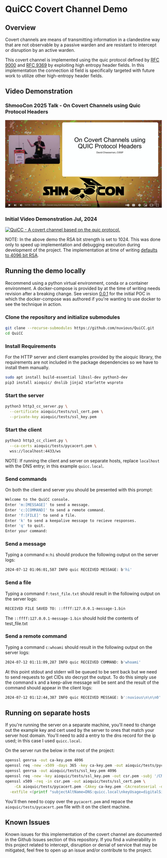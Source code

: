 # QuiCC Covert Channel Demo

## Overview

Covert channels are means of transmitting information in a clandestine way that
are not observable by a passive warden and are resistant to intercept or
disruption by an active warden.

This covert channel is implemented using the quic protocol defined by
[RFC 9000](https://datatracker.ietf.org/doc/html/rfc9000) and
[RFC 9369](https://datatracker.ietf.org/doc/html/rfc9369/) by exploiting high
entropy header fields. In this implementation the connection id field is
specifically targeted with future work to utilize other high-entropy header
fields.

## Video Demonstration

### ShmooCon 2025 Talk - On Covert Channels using Quic Protocol Headers

[![ShmooCon 2025 Build It! - On Covert Channels using Quic Protocol Headers](assets/shmoocon_youtube_thumbnail.png)](https://youtu.be/-_jUZBMeU5w?si=u6OuMvBT4xSvUGJY&t=20854)

### Initial Video Demonstration Jul, 2024

[![QuiCC - A covert channel based on the quic protocol.](https://img.youtube.com/vi/5oHfefoECCE/0.jpg)](https://www.youtube.com/watch?v=5oHfefoECCE)

NOTE: In the above demo the RSA bit strength is set to 1024. This was done only
to speed up implementation and debugging execution during development of the
project. The implementation at time of writing [defaults to 4096 bit RSA](https://github.com/nuvious/aioquic/blob/fe7c293e1822babcc7fcafbb7658e145d9cc02dd/src/aioquic/quic/connection.py#L118).

## Running the demo locally

Recommend using a python virtual environment, conda or a container environment.
A docker-compose is provided by at the time of writing needs revision after a
breaking change. See version
[0.0.1](https://github.com/nuvious/QuiCC/releases/tag/0.0.1) for the initial POC
in which the docker-compose was authored if you're wanting to use docker to see
the technique in action.

### Clone the repository and initialize submodules

```bash
git clone --recurse-submodules https://github.com/nuvious/QuiCC.git
cd QuiCC
```


### Install Requirements

For the HTTP server and client examples provided by the aioquic library, the
requirements are not included in the package dependencies so we have to install
them manually.

```bash
sudo apt install build-essential libssl-dev python3-dev
pip3 install aioquic/ dnslib jinja2 starlette wsproto
```

### Start the server

```bash
python3 http3_cc_server.py \
  --certificate aioquic/tests/ssl_cert.pem \
  --private-key aioquic/tests/ssl_key.pem
```

### Start the client

```bash
python3 http3_cc_client.py \
  --ca-certs aioquic/tests/pycacert.pem \
  wss://localhost:4433/ws
```

NOTE: If running the client and server on separate hosts, replace `localhost`
with the DNS entry; in this example `quicc.local`.

### Send commands

On both the client and server you should be presented with this prompt:

```bash
Welcome to the QuiCC console.
Enter 'm:[MESSAGE]' to send a message.
Enter 'c:[COMMAND]' to send a remote command.
Enter 'f:[FILE]' to send a file.
Enter 'k' to send a keepalive message to recieve responses.
Enter 'q' to quit.
Enter your command:
```

### Send a message

Typing a command `m:hi` should produce the following output on the server
logs:

```bash
2024-07-12 01:06:01,587 INFO quic RECEIVED MESSAGE: b'hi'
```

### Send a file

Typing a command `f:test_file.txt` should result in the following output on the
server logs:

```bash
RECEIVED FILE SAVED TO: ::ffff:127.0.0.1-message-1.bin
```

The `::ffff:127.0.0.1-message-1.bin` should hold the contents of test_file.txt

### Send a remote command

Typing a command `c:whoami` should result in the following output on the
server logs:

```bash
2024-07-12 01:11:09,287 INFO quic RECEIVED COMMAND: b'whoami'
```

At this point stdout and stderr will be queued to be sent back but we need
to send requests to get CIDs sto decrypt the output. To do this simply use
the command `k` and a keep-alive message will be sent and the result of
the command should appear in the client logs:

```bash
2024-07-12 01:12:44,387 INFO quic RECEIVED MESSAGE: b':nuvious\n\n\n0'
```

## Running on separate hosts

If you're running the server on a separate machine, you'll need to change out
the example key and cert used by the server to ones that match your server
host domain. You'll need to add a entry to the dns record for the ip used; in this
case I used `quicc.local`.

On the server run the below in the root of the project:

```bash
openssl genrsa -out ca-key.pem 4096
openssl req -new -x509 -days 365 -key ca-key.pem -out aioquic/tests/pycacert.pem -subj '/CN=QuiCCA'
openssl genrsa -out aioquic/tests/ssl_key.pem 4096
openssl req -new -key aioquic/tests/ssl_key.pem -out csr.pem -subj '/CN=quicc.local' -nodes
openssl x509 -req -in csr.pem -out aioquic/tests/ssl_cert.pem \
    -CA aioquic/tests/pycacert.pem -CAkey ca-key.pem -CAcreateserial -days 3650 \
  -extfile <(printf "subjectAltName=DNS:quicc.local\nkeyUsage=digitalSignature,keyEncipherment\nextendedKeyUsage=serverAuth,clientAuth\nbasicConstraints=CA:FALSE\nsubjectKeyIdentifier=hash\nauthorityKeyIdentifier=keyid,issuer\nauthorityInfoAccess=caIssuers;URI:http://testca.pythontest.net/testca/pycacert.cer,OCSP;URI:http://testca.pythontest.net/testca/ocsp/\ncrlDistributionPoints=URI:http://testca.pythontest.net/testca/revocation.crl")
```

You'll then need to copy over the `pycacert.pem` and repace the
`aioquic/tests/pycacert.pem` file with it on the client machine.

## Known Issues

Known issues for this implementation of the covert channel are documented in
the Github Issues section of this repository. If you find a vulnerability in
this project related to intercept, disruption or denial of service that may
be mitigated, feel free to open up an issue and/or contribute to the project.
